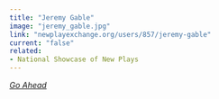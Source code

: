 ```yaml
---
title: "Jeremy Gable"
image: "jeremy_gable.jpg"
link: "newplayexchange.org/users/857/jeremy-gable"
current: "false"
related:
- National Showcase of New Plays
---
```


<a href="https://newplayexchange.org/plays/35503/go-ahead" rel="nofollow">*Go Ahead*</a>


